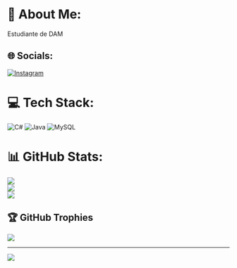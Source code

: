 # 💫 About Me:
Estudiante de DAM


## 🌐 Socials:
[![Instagram](https://img.shields.io/badge/Instagram-%23E4405F.svg?logo=Instagram&logoColor=white)](https://instagram.com/vitin_salva) 

# 💻 Tech Stack:
![C#](https://img.shields.io/badge/c%23-%23239120.svg?style=flat&logo=csharp&logoColor=white) ![Java](https://img.shields.io/badge/java-%23ED8B00.svg?style=flat&logo=openjdk&logoColor=white) ![MySQL](https://img.shields.io/badge/mysql-%2300000f.svg?style=flat&logo=mysql&logoColor=white)
# 📊 GitHub Stats:
![](https://github-readme-stats.vercel.app/api?username=Victor-Salvador&theme=onedark&hide_border=true&include_all_commits=false&count_private=false)<br/>
![](https://github-readme-streak-stats.herokuapp.com/?user=Victor-Salvador&theme=onedark&hide_border=true)<br/>
![](https://github-readme-stats.vercel.app/api/top-langs/?username=Victor-Salvador&theme=onedark&hide_border=true&include_all_commits=false&count_private=false&layout=compact)

## 🏆 GitHub Trophies
![](https://github-profile-trophy.vercel.app/?username=Victor-Salvador&theme=radical&no-frame=true&no-bg=true&margin-w=4)

---
[![](https://visitcount.itsvg.in/api?id=Victor-Salvador&icon=0&color=0)](https://visitcount.itsvg.in)

<!-- Proudly created with GPRM ( https://gprm.itsvg.in ) -->
